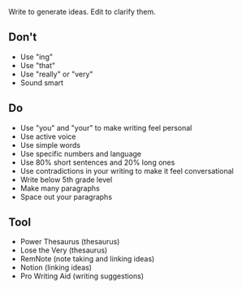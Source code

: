 Write to generate ideas. Edit to clarify them.

## Don't
- Use "ing"
- Use "that"
- Use "really" or "very"
- Sound smart

## Do
- Use "you" and "your" to make writing feel personal
- Use active voice
- Use simple words
- Use specific numbers and language
- Use 80% short sentences and 20% long ones
- Use contradictions in your writing to make it feel conversational
- Write below 5th grade level
- Make many paragraphs
- Space out your paragraphs

## Tool
- Power Thesaurus (thesaurus)
- Lose the Very (thesaurus)
- RemNote (note taking and linking ideas)
- Notion (linking ideas)
- Pro Writing Aid (writing suggestions)
